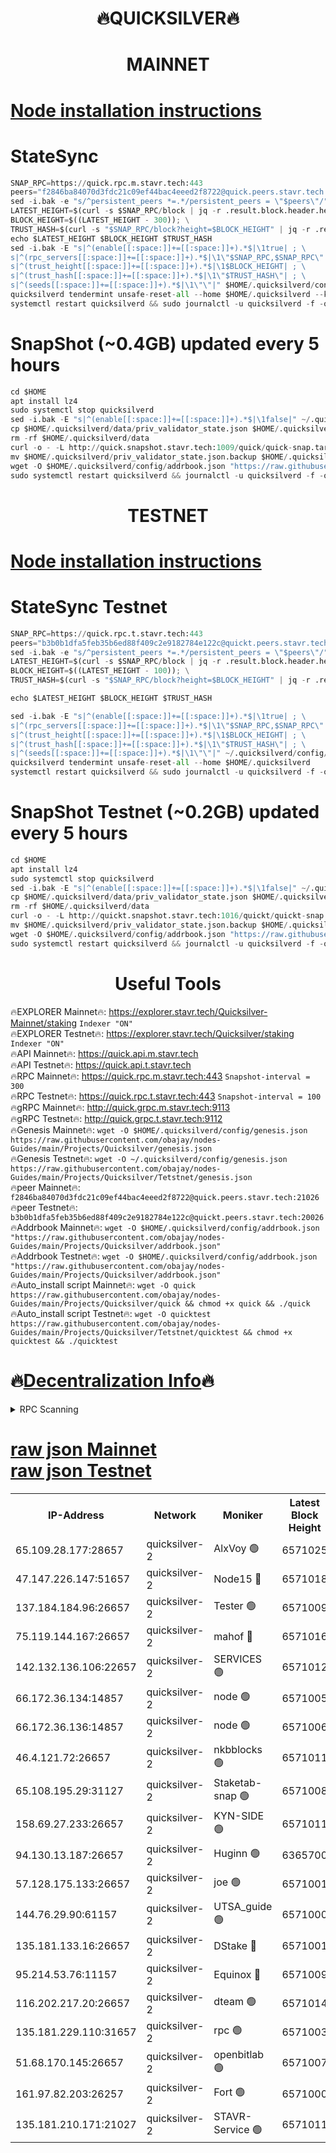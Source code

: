 <h1 align="center"> 🔥QUICKSILVER🔥</h1>

<h1 align="center"> MAINNET</h1>

[Node installation instructions](https://github.com/obajay/nodes-Guides/tree/main/Projects/Quicksilver)
=

# StateSync
```python
SNAP_RPC=https://quick.rpc.m.stavr.tech:443
peers="f2846ba84070d3fdc21c09ef44bac4eeed2f8722@quick.peers.stavr.tech:21026"
sed -i.bak -e "s/^persistent_peers *=.*/persistent_peers = \"$peers\"/" $HOME/.quicksilverd/config/config.toml
LATEST_HEIGHT=$(curl -s $SNAP_RPC/block | jq -r .result.block.header.height); \
BLOCK_HEIGHT=$((LATEST_HEIGHT - 300)); \
TRUST_HASH=$(curl -s "$SNAP_RPC/block?height=$BLOCK_HEIGHT" | jq -r .result.block_id.hash)
echo $LATEST_HEIGHT $BLOCK_HEIGHT $TRUST_HASH
sed -i.bak -E "s|^(enable[[:space:]]+=[[:space:]]+).*$|\1true| ; \
s|^(rpc_servers[[:space:]]+=[[:space:]]+).*$|\1\"$SNAP_RPC,$SNAP_RPC\"| ; \
s|^(trust_height[[:space:]]+=[[:space:]]+).*$|\1$BLOCK_HEIGHT| ; \
s|^(trust_hash[[:space:]]+=[[:space:]]+).*$|\1\"$TRUST_HASH\"| ; \
s|^(seeds[[:space:]]+=[[:space:]]+).*$|\1\"\"|" $HOME/.quicksilverd/config/config.toml
quicksilverd tendermint unsafe-reset-all --home $HOME/.quicksilverd --keep-addr-book
systemctl restart quicksilverd && sudo journalctl -u quicksilverd -f -o cat
```

# SnapShot (~0.4GB) updated every 5 hours
```python
cd $HOME
apt install lz4
sudo systemctl stop quicksilverd
sed -i.bak -E "s|^(enable[[:space:]]+=[[:space:]]+).*$|\1false|" ~/.quicksilverd/config/config.toml
cp $HOME/.quicksilverd/data/priv_validator_state.json $HOME/.quicksilverd/priv_validator_state.json.backup
rm -rf $HOME/.quicksilverd/data
curl -o - -L http://quick.snapshot.stavr.tech:1009/quick/quick-snap.tar.lz4 | lz4 -c -d - | tar -x -C $HOME/.quicksilverd --strip-components 2
mv $HOME/.quicksilverd/priv_validator_state.json.backup $HOME/.quicksilverd/data/priv_validator_state.json
wget -O $HOME/.quicksilverd/config/addrbook.json "https://raw.githubusercontent.com/obajay/nodes-Guides/main/Projects/Quicksilver/addrbook.json"
sudo systemctl restart quicksilverd && journalctl -u quicksilverd -f -o cat
```

<h1 align="center"> TESTNET</h1>

[Node installation instructions](https://github.com/obajay/nodes-Guides/tree/main/Projects/Quicksilver/Tetstnet)
=

# StateSync Testnet
```python
SNAP_RPC=https://quick.rpc.t.stavr.tech:443
peers="b3b0b1dfa5feb35b6ed88f409c2e9182784e122c@quickt.peers.stavr.tech:20026"
sed -i.bak -e "s/^persistent_peers *=.*/persistent_peers = \"$peers\"/" $HOME/.quicksilverd/config/config.toml
LATEST_HEIGHT=$(curl -s $SNAP_RPC/block | jq -r .result.block.header.height); \
BLOCK_HEIGHT=$((LATEST_HEIGHT - 100)); \
TRUST_HASH=$(curl -s "$SNAP_RPC/block?height=$BLOCK_HEIGHT" | jq -r .result.block_id.hash)

echo $LATEST_HEIGHT $BLOCK_HEIGHT $TRUST_HASH

sed -i.bak -E "s|^(enable[[:space:]]+=[[:space:]]+).*$|\1true| ; \
s|^(rpc_servers[[:space:]]+=[[:space:]]+).*$|\1\"$SNAP_RPC,$SNAP_RPC\"| ; \
s|^(trust_height[[:space:]]+=[[:space:]]+).*$|\1$BLOCK_HEIGHT| ; \
s|^(trust_hash[[:space:]]+=[[:space:]]+).*$|\1\"$TRUST_HASH\"| ; \
s|^(seeds[[:space:]]+=[[:space:]]+).*$|\1\"\"|" ~/.quicksilverd/config/config.toml
quicksilverd tendermint unsafe-reset-all --home $HOME/.quicksilverd
systemctl restart quicksilverd && sudo journalctl -u quicksilverd -f -o cat

```

# SnapShot Testnet (~0.2GB) updated every 5 hours
```python
cd $HOME
apt install lz4
sudo systemctl stop quicksilverd
sed -i.bak -E "s|^(enable[[:space:]]+=[[:space:]]+).*$|\1false|" ~/.quicksilverd/config/config.toml
cp $HOME/.quicksilverd/data/priv_validator_state.json $HOME/.quicksilverd/priv_validator_state.json.backup
rm -rf $HOME/.quicksilverd/data
curl -o - -L http://quickt.snapshot.stavr.tech:1016/quickt/quickt-snap.tar.lz4 | lz4 -c -d - | tar -x -C $HOME/.quicksilverd --strip-components 2
mv $HOME/.quicksilverd/priv_validator_state.json.backup $HOME/.quicksilverd/data/priv_validator_state.json
wget -O $HOME/.quicksilverd/config/addrbook.json "https://raw.githubusercontent.com/obajay/nodes-Guides/main/Projects/Quicksilver/Tetstnet/addrbook.json"
sudo systemctl restart quicksilverd && journalctl -u quicksilverd -f -o cat
```
 <h1 align="center"> Useful Tools</h1>

🔥EXPLORER Mainnet🔥:        https://explorer.stavr.tech/Quicksilver-Mainnet/staking    `Indexer "ON"` \
🔥EXPLORER Testnet🔥:        https://explorer.stavr.tech/Quicksilver/staking	        `Indexer "ON"` \
🔥API Mainnet🔥: 			 https://quick.api.m.stavr.tech \
🔥API Testnet🔥: 			 https://quick.api.t.stavr.tech \
🔥RPC Mainnet🔥:             https://quick.rpc.m.stavr.tech:443              `Snapshot-interval = 300` \
🔥RPC Testnet🔥:             https://quick.rpc.t.stavr.tech:443              `Snapshot-interval = 100` \
🔥gRPC Mainnet🔥:                    http://quick.grpc.m.stavr.tech:9113 \
🔥gRPC Testnet🔥:                    http://quick.grpc.t.stavr.tech:9112 \
🔥Genesis Mainnet🔥: `wget -O $HOME/.quicksilverd/config/genesis.json https://raw.githubusercontent.com/obajay/nodes-Guides/main/Projects/Quicksilver/genesis.json` \
🔥Genesis Testnet🔥: `wget -O ~/.quicksilverd/config/genesis.json https://raw.githubusercontent.com/obajay/nodes-Guides/main/Projects/Quicksilver/Tetstnet/genesis.json` \
🔥peer Mainnet🔥:					 `f2846ba84070d3fdc21c09ef44bac4eeed2f8722@quick.peers.stavr.tech:21026` \
🔥peer Testnet🔥:					 `b3b0b1dfa5feb35b6ed88f409c2e9182784e122c@quickt.peers.stavr.tech:20026` \
🔥Addrbook Mainnet🔥:    ```wget -O $HOME/.quicksilverd/config/addrbook.json "https://raw.githubusercontent.com/obajay/nodes-Guides/main/Projects/Quicksilver/addrbook.json"``` \
🔥Addrbook Testnet🔥:    ```wget -O $HOME/.quicksilverd/config/addrbook.json "https://raw.githubusercontent.com/obajay/nodes-Guides/main/Projects/Quicksilver/addrbook.json"``` \
🔥Auto_install script Mainnet🔥: ```wget -O quick https://raw.githubusercontent.com/obajay/nodes-Guides/main/Projects/Quicksilver/quick && chmod +x quick && ./quick``` \
🔥Auto_install script Testnet🔥: ```wget -O quicktest https://raw.githubusercontent.com/obajay/nodes-Guides/main/Projects/Quicksilver/Tetstnet/quicktest && chmod +x quicktest && ./quicktest```

🔥[Decentralization Info](https://github.com/obajay/StateSync-snapshots/tree/main/Projects/Quicksilver/Decentralization)🔥
=

<details>
<summary>RPC Scanning</summary>

<h2 align="center"> We scan nodes in real time every 4 hours. And we provide the final result of RPC endpoints.
We cannot influence the operation of these nodes in any way. </h2>


```python
If Voting Power is higher than 0 --> then the Node is a validator of the network and may be subject to attack and be a potential threat to the chain.
```
```python
We marked such validators with a red symbol
```

</details>

[raw json Mainnet](https://rpc-check.quickm.stavr.tech/quickm/rpc-quickm-result.json) \
[raw json Testnet](https://github.com/obajay/StateSync-snapshots/tree/main/Projects/Quicksilver/Rpc-Check-Testnet)
=


<table><tr><th>IP-Address</th><th>Network</th><th>Moniker</th><th>Latest Block Height</th><th>Earliest Block Height</th><th>Catching Up</th><th>Tx Index</th><th>Voting Power</th><th>Scan Time</th></tr><tr><td>65.109.28.177:28657</td><td>quicksilver-2</td><td>AlxVoy 🟢</td><td>6571025</td><td>3562001</td><td>False</td><td>off</td><td>0</td><td>2024-03-26T16:21:44.978999027UTC</td></tr><tr><td>47.147.226.147:51657</td><td>quicksilver-2</td><td>Node15 🔴</td><td>6571018</td><td>5151648</td><td>False</td><td>off</td><td>924971</td><td>2024-03-26T16:21:07.642840004UTC</td></tr><tr><td>137.184.184.96:26657</td><td>quicksilver-2</td><td>Tester 🟢</td><td>6571009</td><td>5550692</td><td>False</td><td>off</td><td>0</td><td>2024-03-26T16:20:15.296241822UTC</td></tr><tr><td>75.119.144.167:26657</td><td>quicksilver-2</td><td>mahof 🔴</td><td>6571016</td><td>5654794</td><td>False</td><td>on</td><td>285749</td><td>2024-03-26T16:20:52.182931132UTC</td></tr><tr><td>142.132.136.106:22657</td><td>quicksilver-2</td><td>SERVICES 🟢</td><td>6571012</td><td>5920001</td><td>False</td><td>on</td><td>0</td><td>2024-03-26T16:20:33.107505282UTC</td></tr><tr><td>66.172.36.134:14857</td><td>quicksilver-2</td><td>node 🟢</td><td>6571005</td><td>5950756</td><td>False</td><td>on</td><td>0</td><td>2024-03-26T16:19:51.294417410UTC</td></tr><tr><td>66.172.36.136:14857</td><td>quicksilver-2</td><td>node 🟢</td><td>6571006</td><td>5950756</td><td>False</td><td>on</td><td>0</td><td>2024-03-26T16:19:54.093111091UTC</td></tr><tr><td>46.4.121.72:26657</td><td>quicksilver-2</td><td>nkbblocks 🟢</td><td>6571011</td><td>6056301</td><td>False</td><td>on</td><td>0</td><td>2024-03-26T16:20:21.788536456UTC</td></tr><tr><td>65.108.195.29:31127</td><td>quicksilver-2</td><td>Staketab-snap 🟢</td><td>6571008</td><td>6075001</td><td>False</td><td>off</td><td>0</td><td>2024-03-26T16:20:06.978174719UTC</td></tr><tr><td>158.69.27.233:26657</td><td>quicksilver-2</td><td>KYN-SIDE 🟢</td><td>6571011</td><td>6159001</td><td>False</td><td>on</td><td>0</td><td>2024-03-26T16:20:26.427953695UTC</td></tr><tr><td>94.130.13.187:26657</td><td>quicksilver-2</td><td>Huginn 🟢</td><td>6365700</td><td>6231630</td><td>False</td><td>on</td><td>0</td><td>2024-03-26T16:20:33.330981357UTC</td></tr><tr><td>57.128.175.133:26657</td><td>quicksilver-2</td><td>joe 🟢</td><td>6571001</td><td>6246344</td><td>False</td><td>on</td><td>0</td><td>2024-03-26T16:19:24.769203063UTC</td></tr><tr><td>144.76.29.90:61157</td><td>quicksilver-2</td><td>UTSA_guide 🟢</td><td>6571000</td><td>6316825</td><td>False</td><td>on</td><td>0</td><td>2024-03-26T16:19:24.468495868UTC</td></tr><tr><td>135.181.133.16:26657</td><td>quicksilver-2</td><td>DStake 🔴</td><td>6571001</td><td>6378597</td><td>False</td><td>on</td><td>79272</td><td>2024-03-26T16:19:23.915405779UTC</td></tr><tr><td>95.214.53.76:11157</td><td>quicksilver-2</td><td>Equinox 🔴</td><td>6571009</td><td>6459097</td><td>False</td><td>on</td><td>214741</td><td>2024-03-26T16:20:13.412275323UTC</td></tr><tr><td>116.202.217.20:26657</td><td>quicksilver-2</td><td>dteam 🟢</td><td>6571014</td><td>6474101</td><td>False</td><td>on</td><td>0</td><td>2024-03-26T16:20:41.712595787UTC</td></tr><tr><td>135.181.229.110:31657</td><td>quicksilver-2</td><td>rpc 🟢</td><td>6571003</td><td>6479823</td><td>False</td><td>on</td><td>0</td><td>2024-03-26T16:19:37.883297475UTC</td></tr><tr><td>51.68.170.145:26657</td><td>quicksilver-2</td><td>openbitlab 🟢</td><td>6571007</td><td>6507144</td><td>False</td><td>on</td><td>0</td><td>2024-03-26T16:20:00.464536841UTC</td></tr><tr><td>161.97.82.203:26257</td><td>quicksilver-2</td><td>Fort 🟢</td><td>6571000</td><td>6565996</td><td>False</td><td>on</td><td>0</td><td>2024-03-26T16:19:21.463224845UTC</td></tr><tr><td>135.181.210.171:21027</td><td>quicksilver-2</td><td>STAVR-Service 🟢</td><td>6571011</td><td>6568001</td><td>False</td><td>on</td><td>0</td><td>2024-03-26T16:20:26.721319651UTC</td></tr></table>
